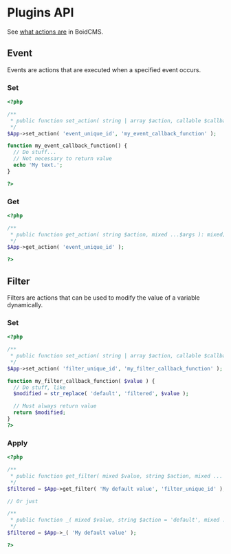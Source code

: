 # Plugins API
See [what actions are](developer/actions) in BoidCMS.

## Event
Events are actions that are executed when a specified event occurs.

### Set
```php
<?php

/**
 * public function set_action( string | array $action, callable $callback, int $priority = 10 ): void;
 */
$App->set_action( 'event_unique_id', 'my_event_callback_function' );

function my_event_callback_function() {
  // Do stuff...
  // Not necessary to return value
  echo 'My text.';
}

?>
```

### Get

```php
<?php

/**
 * public function get_action( string $action, mixed ...$args ): mixed;
 */
$App->get_action( 'event_unique_id' );

?>
```


## Filter
Filters are actions that can be used to modify the value of a variable dynamically.

### Set

```php
<?php

/**
 * public function set_action( string | array $action, callable $callback, int $priority = 10 ): void;
 */
$App->set_action( 'filter_unique_id', 'my_filter_callback_function' );

function my_filter_callback_function( $value ) {
  // Do stuff, like
  $modified = str_replace( 'default', 'filtered', $value );

  // Must always return value
  return $modified;
}
?>
```

### Apply

```php
<?php

/**
 * public function get_filter( mixed $value, string $action, mixed ... $args ): void;
 */
$filtered = $App->get_filter( 'My default value', 'filter_unique_id' );

// Or just

/**
 * public function _( mixed $value, string $action = 'default', mixed ...$args ): void;
 */
$filtered = $App->_( 'My default value' );

?>
```
















